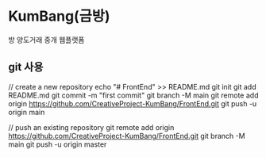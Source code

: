 # KumBang(금방)
방 양도거래 중개 웹플랫폼

## git 사용
// create a new repository
echo "# FrontEnd" >> README.md
git init
git add README.md
git commit -m "first commit"
git branch -M main
git remote add origin https://github.com/CreativeProject-KumBang/FrontEnd.git
git push -u origin main

// push an existing repository 
git remote add origin https://github.com/CreativeProject-KumBang/FrontEnd.git
git branch -M main
git push -u origin master


